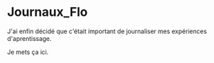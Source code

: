 # Journaux_Flo

J'ai enfin décidé que c'était important de journaliser mes expériences d'aprentissage. 

Je mets ça ici. 
